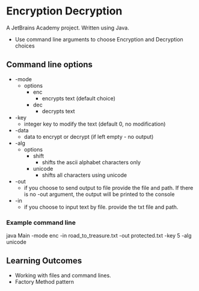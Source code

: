 # Encryption Decryption

A JetBrains Academy project. Written using Java.

* Use command line arguments to choose Encryption and Decryption choices

## Command line options

* -mode
    * options
        * enc
            * encrypts text (default choice)
        * dec
            * decrypts text
* -key
    * integer key to modify the text (default 0, no modification)
* -data
    * data to encrypt or decrypt (if left empty - no output)
* -alg
    * options
        * shift
            * shifts the ascii alphabet characters only
        * unicode
            * shifts all characters using unicode
* -out
    * if you choose to send output to file provide the file and path. If there is no -out argument, the output will be printed to the console
* -in
    * if you choose to input text by file. provide the txt file and path.

### Example command line

java Main -mode enc -in road_to_treasure.txt -out protected.txt -key 5 -alg unicode

## Learning Outcomes

* Working with files and command lines. 
* Factory Method pattern

